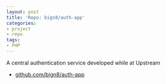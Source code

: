```yaml
---
layout: post
title: 'Repo: bign8/auth-app'
categories:
- project
- repo
tags:
- PHP
---
```


<!-- TODO: actually talk about it -->

A central authentication service developed while at Upstream

* [github.com/bign8/auth-app](https://github.com/bign8/auth-app)
